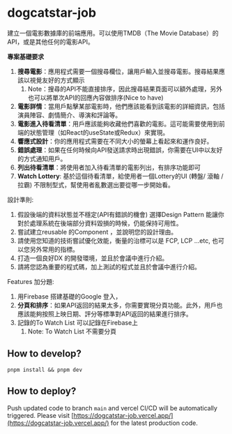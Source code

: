 # dogcatstar-job

建立一個電影數據庫的前端應用。可以使用TMDB（The Movie Database）的API，或是其他任何的電影API。

**專案基礎要求**

1. **搜尋電影**：應用程式需要一個搜尋欄位，讓用戶輸入並搜尋電影。搜尋結果應該以視覺友好的方式顯示
    1. Note：搜尋的API不能直接排序，因此搜尋結果頁面可以額外處理，另外也可以將單次API的回應內容做排序(Nice to have)
2. **電影詳情**：當用戶點擊某部電影時，他們應該能看到該電影的詳細資訊，包括演員陣容、劇情簡介、導演和評論等。
3. **電影進入待看清單**：用戶應該能夠收藏他們喜歡的電影。這可能需要使用到前端的狀態管理（如React的useState或Redux）來實現。
4. **響應式設計**：你的應用程式需要在不同大小的螢幕上看起來和運作良好。
5. **錯誤處理**：如果在任何時候向API發送請求時出現錯誤，你需要在UI中以友好的方式通知用戶。
6. **列出待看清單**：將使用者加入待看清單的電影列出，有排序功能即可
7. **Watch Lottery**: 基於這個待看清單，給使用者一個Lottery的UI (轉盤/ 滾軸 / 拉霸) 不限制型式，幫使用者亂數選出要從哪一步開始看。

設計準則:

1. 假設後端的資料狀態並不穩定(API有錯誤的機會) 選擇Design Pattern 能讓你對於處理系統在後端部分資料毀損的時候，仍能保持可用性。
2. 嘗試建立reusable 的Component ，並說明您的設計理由。
3. 請使用您知道的技術嘗試優化效能，衡量的治標可以是 FCP, LCP …etc, 也可以您另外常用的指標。
4. 打造一個良好DX 的開發環境，並且於會議中進行介紹。
5. 請將您認為重要的程式碼，加上測試的程式並且於會議中進行介紹。

Features 加分題:

1. 用Firebase 搭建基礎的Google 登入，
2. **分頁和排序**：如果API返回的結果太多，你需要實現分頁功能。此外，用戶也應該能夠按照上映日期、評分等標準對API返回的結果進行排序。
3. 記錄的To Watch List 可以記錄在Firebase上
    1. Note: To Watch List 不需要分頁

## How to develop?

`pnpm install && pnpm dev`

## How to deploy?

Push updated code to branch `main` and vercel CI/CD will be automatically triggered. Please visit [https://dogcatstar-job.vercel.app/](https://dogcatstar-job.vercel.app/) for the latest production code.
